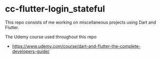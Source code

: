 # cc-flutter-login_stateful

This repo consists of me working on miscellaneous projects using Dart and Flutter.

The Udemy course used throughout this repo

-   https://www.udemy.com/course/dart-and-flutter-the-complete-developers-guide/
